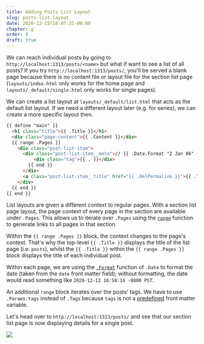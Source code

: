 ```yaml
---
title: Adding Posts List Layout
slug: posts-list-layout
date: 2020-12-15T16:07:31-08:00
chapter: g
order: 0
draft: true
---
```


We can reach individual posts by going to `http://localhost:1313/posts/<name>` but what if want to see a list of all posts? If you try `http://localhost:1313/posts/`, you'll be served a blank page because there is no content file or layout file for the section list page (`layouts/index.html` only works for the home page and `layouts/_default/single.html` only works for single pages).

We can create a list layout at `layouts/_default/list.html` that acts as the default list layout. If we need a different layout later (e.g. for series), we can create a more specific layout then.

```html
{{ define "main" }}
  <h1 class="title">{{ .Title }}</h1>
  <div class="page-content">{{ .Content }}</div>
  {{ range .Pages }}
    <div class="post-list-item">
      <div class="post-list-item__meta">// {{ .Date.Format "2 Jan 06" -}}<span class="separator">&bullet;</span>{{- range .Params.tags }}
          <div class="tag">{{ . }}</div>
        {{ end }}
      </div>
      <a class="post-list-item__title" href="{{ .RelPermalink }}">{{ .Title }}</a>
    </div>
  {{ end }}
{{ end }}
```

List layouts are given a different context to regular pages. With a section list page layout, the page context of every page in the section are available under `.Pages`. This allows us to iterate over `.Pages` using the [`range`](https://gohugo.io/functions/range/) function to generate links to all pages in that section.

Within the `{{ range .Pages }}` block, the context changes to the page's context. That's why the top-level `{{ .Title }}` displays the title of the list page (i.e. `posts`), whilst the `{{ .Title }}` within the `{{ range .Pages }}` block displays the title of each individual post.

Within each page, we are using the [`.Format`](https://gohugo.io/functions/format/) function of `.Date` to format the date (taken from the `date` front matter field); without formatting, the date would read something like `2020-12-12 16:58:14 -0800 PST`.

An additional `range` block iterates over the posts' tags. We have to use `.Params.tags` instead of `.Tags` because `tags` is not a [predefined](https://gohugo.io/content-management/front-matter/#predefined) front matter variable.

Let's head over to `http://localhost:1313/posts/` and see that our section list page is now displaying details for a single post.

![](posts-list-single-post.png)
